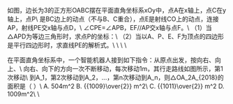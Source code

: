 如图，边长为3的正方形OABC摆在平面直角坐标系xOy中，点A在x轴上，点C在y轴上，点P\\
是BC边上的动点（不与B、C重合），点E是射线CO上的动点，连接AP，射线PE交x轴与点D，\\
∠CPE=∠APB，EF//AP交x轴与点F。\\
（1）当△APD为等边三角形时，求点P的坐标：\\
（2）当以A、P、E、F为顶点的四边形是平行四边形时，求直线PE的解析式。\\
\\
\\
\\

在平面直角坐标系中，一个智能机器人接到如下指令：从原点出发，按向右、向上、\\
向右、向下的方向一次不断移动，每次移动1m，其行走路线如图所示，第1次移动\\
到A_1，第2次移动到A_2，...，第n次移动到A_n，则△OA_2A_{2018}的面积是（  ）\\
A. 504m^2              B. {{1009}\over{2}} m^2\\
C. {{1011}\over{2}} m^2	        D. 1009m^2\\
\\
